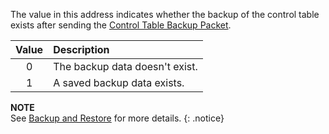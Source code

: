 The value in this address indicates whether the backup of the control table exists after sending the [Control Table Backup Packet](/docs/en/dxl/protocol2/#control-table-backup-0x20).

| Value | Description                    |
|:-----:|:-------------------------------|
|   0   | The backup data doesn't exist. |
|   1   | A saved backup data exists.    |

**NOTE**   
See [Backup and Restore](/docs/en/software/dynamixel/dynamixel_wizard2/#backup-and-restore) for more details.
{: .notice}